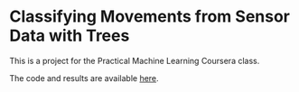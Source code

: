# Classifying Movements from Sensor Data with Trees
This is a project for the Practical Machine Learning Coursera class.

The code and results are available [here]().

